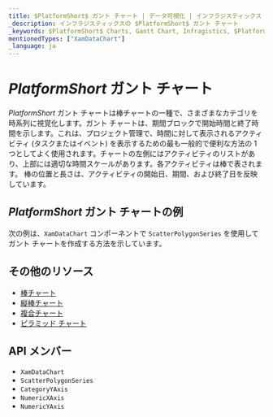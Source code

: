 ```yaml
---
title: $PlatformShort$ ガント チャート | データ可視化 | インフラジスティックス
_description: インフラジスティックスの $PlatformShort$ ガント チャート
_keywords: $PlatformShort$ Charts, Gantt Chart, Infragistics, $PlatformShort$ チャート, ガント チャート, インフラジスティックス
mentionedTypes: ["XamDataChart"]
_language: ja
---
```

# $PlatformShort$ ガント チャート

$PlatformShort$ ガント チャートは棒チャートの一種で、さまざまなカテゴリを時系列に視覚化します。ガント チャートは、期間ブロックで開始時間と終了時間を示します。これは、プロジェクト管理で、時間に対して表示されるアクティビティ (タスクまたはイベント) を表示するための最も一般的で便利な方法の 1 つとしてよく使用されます。チャートの左側にはアクティビティのリストがあり、上部には適切な時間スケールがあります。各アクティビティは棒で表されます。 棒の位置と長さは、アクティビティの開始日、期間、および終了日を反映しています。


## $PlatformShort$ ガント チャートの例

次の例は、`XamDataChart` コンポーネントで `ScatterPolygonSeries` を使用してガント チャートを作成する方法を示しています。

<code-view style="height: 600px"
           data-demos-base-url="{environment:dvDemosBaseUrl}"
           iframe-src="{environment:dvDemosBaseUrl}/charts/data-chart-gantt-chart"
           alt="$PlatformShort$ ガント チャートの例" >
</code-view>

<div class="divider--half"></div>

## その他のリソース
- [棒チャート](bar-chart.md)
- [縦棒チャート](column-chart.md)
- [複合チャート](composite-chart.md)
- [ピラミッド チャート](pyramid-chart.md)

## API メンバー
- `XamDataChart`
- `ScatterPolygonSeries`
- `CategoryYAxis`
- `NumericXAxis`
- `NumericYAxis`
